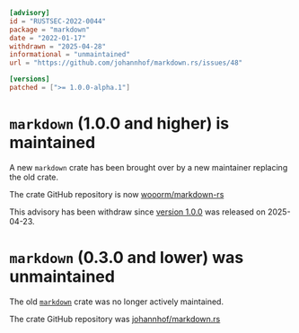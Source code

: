 ```toml
[advisory]
id = "RUSTSEC-2022-0044"
package = "markdown"
date = "2022-01-17"
withdrawn = "2025-04-28"
informational = "unmaintained"
url = "https://github.com/johannhof/markdown.rs/issues/48"

[versions]
patched = [">= 1.0.0-alpha.1"]
```

# `markdown` (1.0.0 and higher) is maintained

A new `markdown` crate has been brought over by a new maintainer replacing the old crate.

The crate GitHub repository is now [wooorm/markdown-rs](https://github.com/wooorm/markdown-rs)

This advisory has been withdraw since [version 1.0.0] was released on 2025-04-23.

# `markdown` (0.3.0 and lower) was unmaintained

The old [`markdown`](https://crates.io/crates/markdown) crate was no longer actively maintained.

The crate GitHub repository was [johannhof/markdown.rs](https://github.com/johannhof/markdown.rs)

[version 1.0.0]: https://github.com/wooorm/markdown-rs/releases/tag/1.0.0
